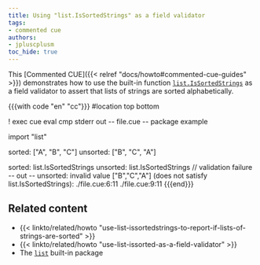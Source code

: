 ```yaml
---
title: Using "list.IsSortedStrings" as a field validator
tags:
- commented cue
authors:
- jpluscplusm
toc_hide: true
---
```


This [Commented CUE]({{< relref "docs/howto#commented-cue-guides" >}})
demonstrates how to use the built-in function
[`list.IsSortedStrings`](https://pkg.go.dev/cuelang.org/go/pkg/list#IsSortedStrings)
as a field validator to assert that lists of strings are sorted alphabetically.

{{{with code "en" "cc"}}}
#location top bottom

! exec cue eval
cmp stderr out
-- file.cue --
package example

import "list"

sorted: ["A", "B", "C"]
unsorted: ["B", "C", "A"]

sorted:   list.IsSortedStrings
unsorted: list.IsSortedStrings // validation failure
-- out --
unsorted: invalid value ["B","C","A"] (does not satisfy list.IsSortedStrings):
    ./file.cue:6:11
    ./file.cue:9:11
{{{end}}}

## Related content

- {{< linkto/related/howto "use-list-issortedstrings-to-report-if-lists-of-strings-are-sorted" >}}
- {{< linkto/related/howto "use-list-issorted-as-a-field-validator" >}}
- The [`list`](https://pkg.go.dev/cuelang.org/go/pkg/list) built-in package
